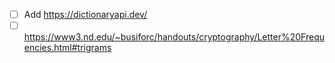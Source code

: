 - [ ] Add https://dictionaryapi.dev/
- [ ] https://www3.nd.edu/~busiforc/handouts/cryptography/Letter%20Frequencies.html#trigrams

